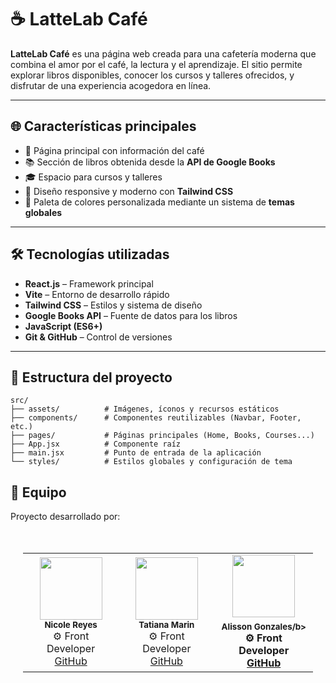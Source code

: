 # ☕ LatteLab Café

**LatteLab Café** es una página web creada para una cafetería moderna que combina el amor por el café, la lectura y el aprendizaje.
El sitio permite explorar libros disponibles, conocer los cursos y talleres ofrecidos, y disfrutar de una experiencia acogedora en línea.

---

## 🌐 Características principales

* 🧁 Página principal con información del café
* 📚 Sección de libros obtenida desde la **API de Google Books**
* 🎓 Espacio para cursos y talleres
* 💬 Diseño responsive y moderno con **Tailwind CSS**
* 🎨 Paleta de colores personalizada mediante un sistema de **temas globales**

---

## 🛠️ Tecnologías utilizadas

* **React.js** – Framework principal
* **Vite** – Entorno de desarrollo rápido
* **Tailwind CSS** – Estilos y sistema de diseño
* **Google Books API** – Fuente de datos para los libros
* **JavaScript (ES6+)**
* **Git & GitHub** – Control de versiones

---

## 📂 Estructura del proyecto

```
src/
├── assets/          # Imágenes, íconos y recursos estáticos
├── components/      # Componentes reutilizables (Navbar, Footer, etc.)
├── pages/           # Páginas principales (Home, Books, Courses...)
├── App.jsx          # Componente raíz
├── main.jsx         # Punto de entrada de la aplicación
└── styles/          # Estilos globales y configuración de tema
```

## 🧠 Equipo
Proyecto desarrollado por: 

<div align="center" style="padding:20px;">

<table>
  <tr>
    <td align="center">
      <img src="https://avatars.githubusercontent.com/u/202341023?v=4" width="100px;" alt=""/><br />
      <sub><b>Nicole Reyes</b></sub><br />
       ⚙️ Front Developer <br />
      <a href="https://github.com/annko3">GitHub</a>
    </td>
    <td align="center">
      <img src="https://avatars.githubusercontent.com/u/222116043?v=4" width="100px;" alt=""/><br />
      <sub><b>Tatiana Marin</b></sub><br />
      ⚙️ Front Developer <br />
      <a href="https://github.com/tatiana-alt">GitHub</a>
    </td>
    <td align="center">
      <img src="https://avatars.githubusercontent.com/u/227622879?v=4" width="100px;" alt=""/><br />
      <sub><b>Alisson Gonzales/b></sub><br />
      ⚙️ Front Developer <br />
      <a href="https://github.com/aligonzalessullon">GitHub</a>
    </td>
  </tr>
</table>

</div>

